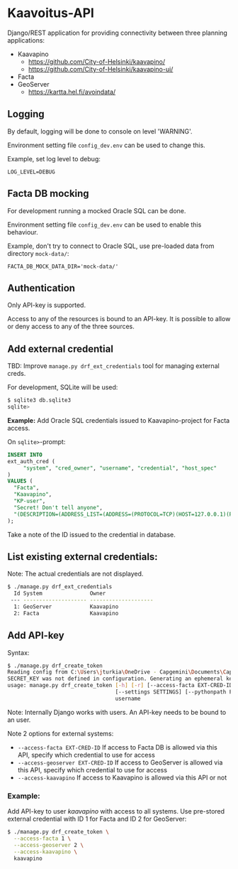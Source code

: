 # Kaavoitus-API
Django/REST application for providing connectivity
between three planning applications:
* Kaavapino
  * https://github.com/City-of-Helsinki/kaavapino/
  * https://github.com/City-of-Helsinki/kaavapino-ui/
* Facta
* GeoServer
  * https://kartta.hel.fi/avoindata/

## Logging
By default, logging will be done to console on level 'WARNING'.

Environment setting file `config_dev.env` can be used to change this.

Example, set log level to debug:
```
LOG_LEVEL=DEBUG
```

## Facta DB mocking
For development running a mocked Oracle SQL can be done.

Environment setting file `config_dev.env` can be used to enable this behaviour.

Example, don't try to connect to Oracle SQL, use pre-loaded data from directory `mock-data/`:
```
FACTA_DB_MOCK_DATA_DIR='mock-data/'
```


## Authentication
Only API-key is supported.

Access to any of the resources is bound to an API-key.
It is possible to allow or deny access to any of the three sources.

## Add external credential
TBD: Improve `manage.py drf_ext_credentials` tool for managing external creds.

For development, SQLite will be used:
```bash
$ sqlite3 db.sqlite3
sqlite>
```

**Example:** Add Oracle SQL credentials issued to Kaavapino-project for Facta access.

On `sqlite>`-prompt:
```sql
INSERT INTO
ext_auth_cred (
     "system", "cred_owner", "username", "credential", "host_spec"
)
VALUES (
  "Facta",
  "Kaavapino",
  "KP-user",
  "Secret! Don't tell anyone",
  "(DESCRIPTION=(ADDRESS_LIST=(ADDRESS=(PROTOCOL=TCP)(HOST=127.0.0.1)(PORT = 1521)))(CONNECT_DATA = (SERVICE_NAME = FACTA)))"
);
```

Take a note of the ID issued to the credential in database.

## List existing external credentials:
Note: The actual credentials are not displayed.
```bash
$ ./manage.py drf_ext_credentials
  Id System               Owner
 --- -------------------- --------------------
  1: GeoServer            Kaavapino
  2: Facta                Kaavapino
```

## Add API-key
Syntax:
```bash
$ ./manage.py drf_create_token
Reading config from C:\Users\jturkia\OneDrive - Capgemini\Documents\Cap\Helsinki\Kaavapino\API-git\config_dev.env
SECRET_KEY was not defined in configuration. Generating an ephemeral key.
usage: manage.py drf_create_token [-h] [-r] [--access-facta EXT-CRED-ID] [--access-geoserver EXT-CRED-ID] [--access-kaavapino] [--version] [-v {0,1,2,3}]
                                  [--settings SETTINGS] [--pythonpath PYTHONPATH] [--traceback] [--no-color] [--force-color] [--skip-checks]
                                  username

```

Note: Internally Django works with users. An API-key needs to be bound to an user.

Note 2 options for external systems:
* `--access-facta EXT-CRED-ID` If access to Facta DB is allowed via this API, specify which credential to use for access
* `--access-geoserver EXT-CRED-ID` If access to GeoServer is allowed via this API, specify which credential to use for access
* `--access-kaavapino` If access to Kaavapino is allowed via this API or not

### Example:
Add API-key to user _kaavapino_ with access to all systems.
Use pre-stored external credential with ID 1 for Facta and ID 2 for GeoServer:
```bash
$ ./manage.py drf_create_token \
  --access-facta 1 \
  --access-geoserver 2 \
  --access-kaavapino \
  kaavapino
```
